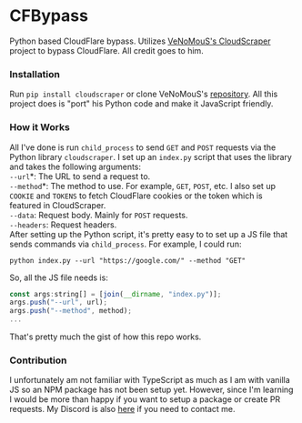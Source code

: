 # CFBypass
Python based CloudFlare bypass. Utilizes [VeNoMouS's CloudScraper](https://github.com/VeNoMouS/cloudscraper) project to bypass CloudFlare. All credit goes to him.

### Installation
Run `pip install cloudscraper` or clone VeNoMouS's [repository](https://github.com/VeNoMouS/cloudscraper). All this project does is "port" his Python code and make it JavaScript friendly.

### How it Works
All I've done is run `child_process` to send `GET` and `POST` requests via the Python library `cloudscraper`. I set up an `index.py` script that uses the library and takes the following arguments:<br />
`--url`\*: The URL to send a request to.<br />
`--method`\*: The method to use. For example, `GET`, `POST`, etc. I also set up `COOKIE` and `TOKENS` to fetch CloudFlare cookies or the token which is featured in CloudScraper.<br />
`--data`: Request body. Mainly for `POST` requests.<br />
`--headers`: Request headers.<br />
After setting up the Python script, it's pretty easy to to set up a JS file that sends commands via `child_process`. For example, I could run:
```
python index.py --url "https://google.com/" --method "GET"
```
So, all the JS file needs is:
```js
const args:string[] = [join(__dirname, "index.py")];
args.push("--url", url);
args.push("--method", method);
...
```
That's pretty much the gist of how this repo works.

### Contribution
I unfortunately am not familiar with TypeScript as much as I am with vanilla JS so an NPM package has not been setup yet. However, since I'm learning I would be more than happy if you want to setup a package or create PR requests. My Discord is also [here](https://discord.gg/F87wYBtnkC) if you need to contact me.
